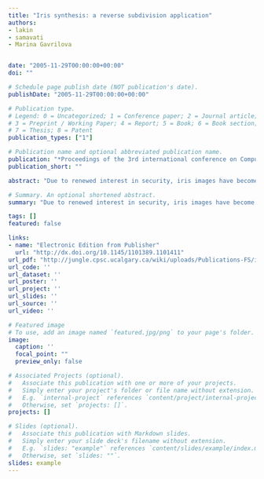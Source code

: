 ```yaml
---
title: "Iris synthesis: a reverse subdivision application"
authors:
- lakin
- samavati
- Marina Gavrilova


date: "2005-11-29T00:00:00+00:00"
doi: ""

# Schedule page publish date (NOT publication's date).
publishDate: "2005-11-29T00:00:00+00:00"

# Publication type.
# Legend: 0 = Uncategorized; 1 = Conference paper; 2 = Journal article;
# 3 = Preprint / Working Paper; 4 = Report; 5 = Book; 6 = Book section;
# 7 = Thesis; 8 = Patent
publication_types: ["1"]

# Publication name and optional abbreviated publication name.
publication: "*Proceedings of the 3rd international conference on Computer graphics and interactive techniques in Australasia and South East Asia (ACM)*"
publication_short: ""

abstract: "Due to renewed interest in security, iris images have become a popular biometric alternative to fingerprints for human identification. However, there exist very few databases on which researchers can test iris recognition technology. We present a novel method to augment existing databases through iris image synthesis. A multiresolution technique known as reverse subdivision is used to capture the necessary characteristics from existing irises, which are then combined to form a new iris image. In order to improve the results, a set of heuristics to classify iris images is proposed. We analyze the performance of these heuristics and provide preliminary results of the iris synthesis method."

# Summary. An optional shortened abstract.
summary: "Due to renewed interest in security, iris images have become a popular biometric alternative to fingerprints for human identification. However, there exist very few databases on which researchers can test iris recognition technology. We present a novel method to augment existing databases through iris image synthesis. A multiresolution technique known as reverse subdivision is used to capture the necessary characteristics from existing irises, which are then combined to form a new iris image. In..."

tags: []
featured: false

links:
- name: "Electronic Edition from Publisher"
  url: "http://dx.doi.org/10.1145/1101389.1101411"
url_pdf: "http://jungle.cpsc.ucalgary.ca/wiki/uploads/Publications-FS/iris-synthesis-graphite2005-wecker.pdf"
url_code: ''
url_dataset: ''
url_poster: ''
url_project: ''
url_slides: ''
url_source: ''
url_video: ''

# Featured image
# To use, add an image named `featured.jpg/png` to your page's folder. 
image:
  caption: ''
  focal_point: ""
  preview_only: false

# Associated Projects (optional).
#   Associate this publication with one or more of your projects.
#   Simply enter your project's folder or file name without extension.
#   E.g. `internal-project` references `content/project/internal-project/index.md`.
#   Otherwise, set `projects: []`.
projects: []

# Slides (optional).
#   Associate this publication with Markdown slides.
#   Simply enter your slide deck's filename without extension.
#   E.g. `slides: "example"` references `content/slides/example/index.md`.
#   Otherwise, set `slides: ""`.
slides: example
---
```

